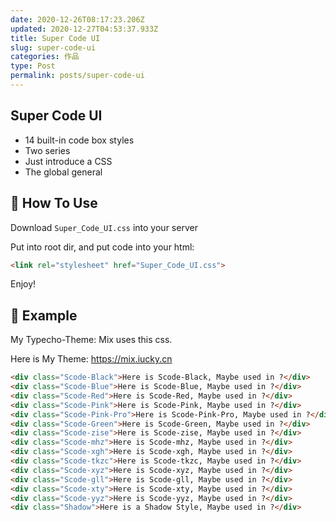```yaml
---
date: 2020-12-26T08:17:23.206Z
updated: 2020-12-27T04:53:37.933Z
title: Super Code UI
slug: super-code-ui
categories: 作品
type: Post
permalink: posts/super-code-ui
---
```



##  Super Code UI 

- 14 built-in code box styles
- Two series
- Just introduce a CSS
- The global general

## 🎂 How To Use

Download `Super_Code_UI.css` into your server

Put into root dir, and put code into your html: 

```html
<link rel="stylesheet" href="Super_Code_UI.css">
```

Enjoy! 

## 🌯 Example

My Typecho-Theme: Mix uses this css.

Here is My Theme: https://mix.iucky.cn


```html
<div class="Scode-Black">Here is Scode-Black, Maybe used in ?</div>
<div class="Scode-Blue">Here is Scode-Blue, Maybe used in ?</div>
<div class="Scode-Red">Here is Scode-Red, Maybe used in ?</div>
<div class="Scode-Pink">Here is Scode-Pink, Maybe used in ?</div>
<div class="Scode-Pink-Pro">Here is Scode-Pink-Pro, Maybe used in ?</div>
<div class="Scode-Green">Here is Scode-Green, Maybe used in ?</div>
<div class="Scode-zise">Here is Scode-zise, Maybe used in ?</div>
<div class="Scode-mhz">Here is Scode-mhz, Maybe used in ?</div>
<div class="Scode-xgh">Here is Scode-xgh, Maybe used in ?</div>
<div class="Scode-tkzc">Here is Scode-tkzc, Maybe used in ?</div>
<div class="Scode-xyz">Here is Scode-xyz, Maybe used in ?</div>
<div class="Scode-gll">Here is Scode-gll, Maybe used in ?</div>
<div class="Scode-xty">Here is Scode-xty, Maybe used in ?</div>
<div class="Scode-yyz">Here is Scode-yyz, Maybe used in ?</div>
<div class="Shadow">Here is a Shadow Style, Maybe used in ?</div>
```